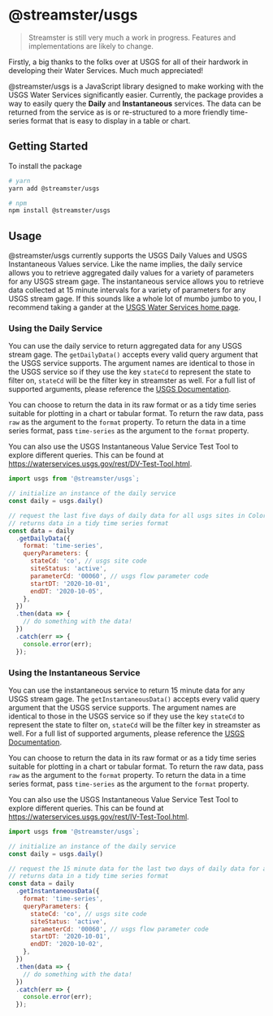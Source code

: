 # @streamster/usgs

> Streamster is still very much a work in progress. Features and implementations are likely to change.

Firstly, a big thanks to the folks over at USGS for all of their hardwork in developing their Water Services. Much much appreciated!

@streamster/usgs is a JavaScript library designed to make working with the USGS Water Services significantly easier. Currently, the package provides a way to easily query the **Daily** and **Instantaneous** services. The data can be returned from the service as is or re-structured to a more friendly time-series format that is easy to display in a table or chart.

## Getting Started

To install the package

```bash
# yarn
yarn add @streamster/usgs

# npm
npm install @streamster/usgs
```

## Usage

@streamster/usgs currently supports the USGS Daily Values and USGS Instantaneous Values service. Like the name implies, the daily service allows you to retrieve aggregated daily values for a variety of parameters for any USGS stream gage. The instantaneous service allows you to retrieve data collected at 15 minute intervals for a variety of parameters for any USGS stream gage. If this sounds like a whole lot of mumbo jumbo to you, I recommend taking a gander at the [USGS Water Services home page](https://waterservices.usgs.gov/).

### Using the Daily Service

You can use the daily service to return aggregated data for any USGS stream gage. The `getDailyData()` accepts every valid query argument that the USGS service supports. The argument names are identical to those in the USGS service so if they use the key `stateCd` to represent the state to filter on, `stateCd` will be the filter key in streamster as well. For a full list of supported arguments, please reference the [USGS Documentation](https://waterservices.usgs.gov/rest/DV-Service.html).

You can choose to return the data in its raw format or as a tidy time series suitable for plotting in a chart or tabular format. To return the raw data, pass `raw` as the argument to the `format` property. To return the data in a time series format, pass `time-series` as the argument to the `format` property. 

You can also use the USGS Instantaneous Value Service Test Tool to explore different queries. This can be found at https://waterservices.usgs.gov/rest/DV-Test-Tool.html.


```js
import usgs from '@streamster/usgs`;

// initialize an instance of the daily service
const daily = usgs.daily()

// request the last five days of daily data for all usgs sites in Colorado
// returns data in a tidy time series format
const data = daily
  .getDailyData({
    format: 'time-series',
    queryParameters: {
      stateCd: 'co', // usgs site code
      siteStatus: 'active',
      parameterCd: '00060', // usgs flow parameter code
      startDT: '2020-10-01',
      endDT: '2020-10-05',
    },
  })
  .then(data => {
    // do something with the data!
  })
  .catch(err => {
    console.error(err);
  });
```

### Using the Instantaneous Service

You can use the instantaneous service to return 15 minute data for any USGS stream gage. The `getInstantaneousData()` accepts every valid query argument that the USGS service supports. The argument names are identical to those in the USGS service so if they use the key `stateCd` to represent the state to filter on, `stateCd` will be the filter key in streamster as well. For a full list of supported arguments, please reference the [USGS Documentation](https://waterservices.usgs.gov/rest/IV-Service.html).

You can choose to return the data in its raw format or as a tidy time series suitable for plotting in a chart or tabular format. To return the raw data, pass `raw` as the argument to the `format` property. To return the data in a time series format, pass `time-series` as the argument to the `format` property. 

You can also use the USGS Instantaneous Value Service Test Tool to explore different queries. This can be found at https://waterservices.usgs.gov/rest/IV-Test-Tool.html.

```js
import usgs from '@streamster/usgs`;

// initialize an instance of the daily service
const daily = usgs.daily()

// request the 15 minute data for the last two days of daily data for all usgs sites in Colorado
// returns data in a tidy time series format
const data = daily
  .getInstantaneousData({
    format: 'time-series',
    queryParameters: {
      stateCd: 'co', // usgs site code
      siteStatus: 'active',
      parameterCd: '00060', // usgs flow parameter code
      startDT: '2020-10-01',
      endDT: '2020-10-02',
    },
  })
  .then(data => {
    // do something with the data!
  })
  .catch(err => {
    console.error(err);
  });
```
